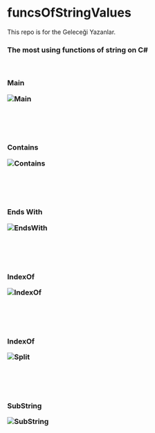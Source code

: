 # funcsOfStringValues
This repo is for the Geleceği Yazanlar.

<H3>  The most using functions of string on C#
  <br>
  <br>
  <br>
  
  Main
  
![Main]( https://user-images.githubusercontent.com/50484440/150990877-77877146-1e93-482c-a69c-f9f1411c22ee.png )
  
  <br>
  <br>
  <br>
  
  Contains
  
  ![Contains](https://user-images.githubusercontent.com/50484440/150997331-26c99236-4040-4db6-9d3e-a9bbd41d2e2f.png)
  
  <br>
  <br>
  <br>
  
  Ends With
  
  ![EndsWith](https://user-images.githubusercontent.com/50484440/150997427-c12098b9-3a9d-4257-8cb0-f7b1051198bc.png)

  <br>
  <br>
  <br>
  
  IndexOf
  
![IndexOf](https://user-images.githubusercontent.com/50484440/150997541-9e397b2d-6a72-4a34-9456-0bb91f933459.png)
  
  <br>
  <br>
  <br>
  
  IndexOf
  
  ![Split](https://user-images.githubusercontent.com/50484440/150997609-7db14341-5486-4b5b-b8f4-2e5bc5115d9f.png)

  <br>
  <br>
  <br>
  
  SubString

  ![SubString](https://user-images.githubusercontent.com/50484440/150997671-25664a10-fb74-4941-b982-a5b38dab2d6f.png)



